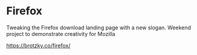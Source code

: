 # Firefox
Tweaking the Firefox download landing page with a new slogan.
Weekend project to demonstrate creativity for Mozilla

https://brotzky.co/firefox/
